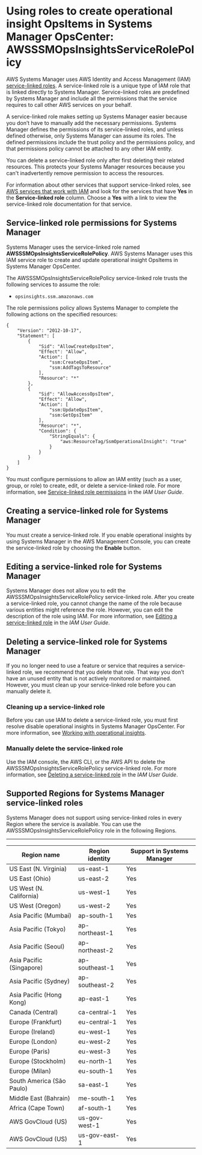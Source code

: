# Using roles to create operational insight OpsItems in Systems Manager OpsCenter: AWSSSMOpsInsightsServiceRolePolicy<a name="using-service-linked-roles-service-action-4"></a>

AWS Systems Manager uses AWS Identity and Access Management \(IAM\) [service\-linked roles](https://docs.aws.amazon.com/IAM/latest/UserGuide/id_roles_terms-and-concepts.html#iam-term-service-linked-role)\. A service\-linked role is a unique type of IAM role that is linked directly to Systems Manager\. Service\-linked roles are predefined by Systems Manager and include all the permissions that the service requires to call other AWS services on your behalf\. 

A service\-linked role makes setting up Systems Manager easier because you don’t have to manually add the necessary permissions\. Systems Manager defines the permissions of its service\-linked roles, and unless defined otherwise, only Systems Manager can assume its roles\. The defined permissions include the trust policy and the permissions policy, and that permissions policy cannot be attached to any other IAM entity\.

You can delete a service\-linked role only after first deleting their related resources\. This protects your Systems Manager resources because you can't inadvertently remove permission to access the resources\.

For information about other services that support service\-linked roles, see [AWS services that work with IAM](https://docs.aws.amazon.com/IAM/latest/UserGuide/reference_aws-services-that-work-with-iam.html) and look for the services that have **Yes** in the **Service\-linked role** column\. Choose a **Yes** with a link to view the service\-linked role documentation for that service\.

## Service\-linked role permissions for Systems Manager<a name="service-linked-role-permissions-service-action-4"></a>

Systems Manager uses the service\-linked role named **AWSSSMOpsInsightsServiceRolePolicy**\. AWS Systems Manager uses this IAM service role to create and update operational insight OpsItems in Systems Manager OpsCenter\.

The AWSSSMOpsInsightsServiceRolePolicy service\-linked role trusts the following services to assume the role:
+ `opsinsights.ssm.amazonaws.com`

The role permissions policy allows Systems Manager to complete the following actions on the specified resources:

```
{
	"Version": "2012-10-17",
	"Statement": [
		{
			"Sid": "AllowCreateOpsItem",
			"Effect": "Allow",
			"Action": [
				"ssm:CreateOpsItem",
				"ssm:AddTagsToResource"
			],
			"Resource": "*"
		},
		{
			"Sid": "AllowAccessOpsItem",
			"Effect": "Allow",
			"Action": [
				"ssm:UpdateOpsItem",
				"ssm:GetOpsItem"
			],
			"Resource": "*",
			"Condition": {
				"StringEquals": {
					"aws:ResourceTag/SsmOperationalInsight": "true"
				}
			}
		}
	]
}
```

You must configure permissions to allow an IAM entity \(such as a user, group, or role\) to create, edit, or delete a service\-linked role\. For more information, see [Service\-linked role permissions](https://docs.aws.amazon.com/IAM/latest/UserGuide/using-service-linked-roles.html#service-linked-role-permissions) in the *IAM User Guide*\.

## Creating a service\-linked role for Systems Manager<a name="create-service-linked-role-service-action-4"></a>

You must create a service\-linked role\. If you enable operational insights by using Systems Manager in the AWS Management Console, you can create the service\-linked role by choosing the **Enable** button\.

## Editing a service\-linked role for Systems Manager<a name="edit-service-linked-role-service-action-4"></a>

Systems Manager does not allow you to edit the AWSSSMOpsInsightsServiceRolePolicy service\-linked role\. After you create a service\-linked role, you cannot change the name of the role because various entities might reference the role\. However, you can edit the description of the role using IAM\. For more information, see [Editing a service\-linked role](https://docs.aws.amazon.com/IAM/latest/UserGuide/using-service-linked-roles.html#edit-service-linked-role) in the *IAM User Guide*\.

## Deleting a service\-linked role for Systems Manager<a name="delete-service-linked-role-service-action-4"></a>

If you no longer need to use a feature or service that requires a service\-linked role, we recommend that you delete that role\. That way you don’t have an unused entity that is not actively monitored or maintained\. However, you must clean up your service\-linked role before you can manually delete it\.

### Cleaning up a service\-linked role<a name="service-linked-role-review-before-delete-service-action-4"></a>

Before you can use IAM to delete a service\-linked role, you must first resolve disable operational insights in Systems Manager OpsCenter\. For more information, see [Working with operational insights](OpsCenter-working-deduplication-insights.md)\.

### Manually delete the service\-linked role<a name="slr-manual-delete-service-action-4"></a>

Use the IAM console, the AWS CLI, or the AWS API to delete the AWSSSMOpsInsightsServiceRolePolicy service\-linked role\. For more information, see [Deleting a service\-linked role](https://docs.aws.amazon.com/IAM/latest/UserGuide/using-service-linked-roles.html#delete-service-linked-role) in the *IAM User Guide*\.

## Supported Regions for Systems Manager service\-linked roles<a name="slr-regions-service-action-4"></a>

Systems Manager does not support using service\-linked roles in every Region where the service is available\. You can use the AWSSSMOpsInsightsServiceRolePolicy role in the following Regions\.


****  

| Region name | Region identity | Support in Systems Manager | 
| --- | --- | --- | 
| US East \(N\. Virginia\) | us\-east\-1 | Yes | 
| US East \(Ohio\) | us\-east\-2 | Yes | 
| US West \(N\. California\) | us\-west\-1 | Yes | 
| US West \(Oregon\) | us\-west\-2 | Yes | 
| Asia Pacific \(Mumbai\) | ap\-south\-1 | Yes | 
| Asia Pacific \(Tokyo\) | ap\-northeast\-1 | Yes | 
| Asia Pacific \(Seoul\) | ap\-northeast\-2 | Yes | 
| Asia Pacific \(Singapore\) | ap\-southeast\-1 | Yes | 
| Asia Pacific \(Sydney\) | ap\-southeast\-2 | Yes | 
| Asia Pacific \(Hong Kong\) | ap\-east\-1 | Yes | 
| Canada \(Central\) | ca\-central\-1 | Yes | 
| Europe \(Frankfurt\) | eu\-central\-1 | Yes | 
| Europe \(Ireland\) | eu\-west\-1 | Yes | 
| Europe \(London\) | eu\-west\-2 | Yes | 
| Europe \(Paris\) | eu\-west\-3 | Yes | 
| Europe \(Stockholm\) | eu\-north\-1 | Yes | 
| Europe \(Milan\) | eu\-south\-1 | Yes | 
| South America \(São Paulo\) | sa\-east\-1 | Yes | 
| Middle East \(Bahrain\) | me\-south\-1 | Yes | 
| Africa \(Cape Town\) | af\-south\-1 | Yes | 
| AWS GovCloud \(US\) | us\-gov\-west\-1 | Yes | 
| AWS GovCloud \(US\) | us\-gov\-east\-1 | Yes | 
